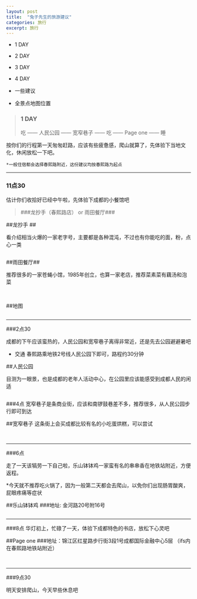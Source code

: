 ```yaml
---
layout: post
title:  "兔子先生的旅游建议"
categories: 旅行
excerpt: 旅行
---
```


* 1 DAY

* 2 DAY

* 3 DAY

* 4 DAY

* 一些建议

* 全景点地图位置

>### 1 DAY    ###
>吃 —— 人民公园 —— 宽窄巷子 —— 吃 —— Page one —— 睡

按你们的行程第一天匆匆赶路，应该有些疲惫感，爬山就算了，先体验下当地文化，休闲放松一下吧。

	*一般住宿都会选择春熙路附近，这份建议均按春熙路为起点

---
### 11点30  ###

  估计你们收拾好已经中午啦，先体验下成都的小餐馆吧

> ###龙抄手（春熙路店） or 雨田餐厅###

##龙抄手  ##

看介绍相当火爆的一家老字号，主要都是各种混沌，不过也有你能吃的面，粉，点心一类

<img src="http://file20.mafengwo.net/M00/34/AE/wKgB3FFf-fSAKCBJAATYf9Du5yw69.groupinfo.w600.jpeg" alt="">

##雨田餐厅##

推荐很多的一家苍蝇小馆，1985年创立，也算一家老店，推荐菜素菜有藕汤和泡菜


<img src="http://qcloud.dpfile.com/pc/zEhMRUb5dzdbAn8zz3HZCK1DqzHAPfss86zKCy2v1nm5Pv7t-93aTa-KZ8SNGZEoTYGVDmosZWTLal1WbWRW3A.jpg" alt="">

<img src="http://qcloud.dpfile.com/pc/f2qXmLcmo7Uj6_yK0v3E_Uv4ZIiu_Rw4EFDu8Vvt4UgVHjafzTn3dPwBTn_l7QwxTYGVDmosZWTLal1WbWRW3A.jpg" alt="">


##地图

<img src="http://a4.qpic.cn/psb?/V12mLztI4Hy1Py/B590wdZMu0.fJBeNPifyhY5MBOLiEG3fW3Fyh41roNY!/m/dKcAAAAAAAAAnull&bo=nAERAgAAAAAFB6o!&rf=photolist&t=5" alt="">

---
###2点30

成都的下午应该蛮热的，人民公园和宽窄巷子离得非常近，还是先去公园避避暑吧

* 交通 春熙路乘地铁2号线人民公园下即可，路程约30分钟

##人民公园

目测为一眼景，也是成都的老年人活动中心，在公园里应该能感受到成都人民的闲适

<img src="http://file21.mafengwo.net/M00/4E/91/wKgB3FFgF9mAHLDKAAZFlfnnXFo58.groupinfo.w600.jpeg" alt="">

###4点
宽窄巷子是条商业街，应该和南锣鼓巷差不多，推荐很多，从人民公园步行即可到达

##宽窄巷子
这条街上会买成都比较有名的小吃蛋烘糕，可以尝试

<img src="https://pic2.zhimg.com/b994f77d9b0a5970b204ea71a69d1ca5_b.jpeg" alt="">

<img src="http://file20.mafengwo.net/M00/68/94/wKgB3FFgMQuAGmAWAAd3rWWBkwU18.groupinfo.w600.jpeg" alt="">

---
###6点

走了一天该犒劳一下自己啦，乐山钵钵鸡一家蛮有名的串串香在地铁站附近，方便返程。

*今天就不推荐吃火锅了，因为一般第二天都会去爬山，以免你们出现肠胃酸爽，屁眼疼痛等症状

##乐山钵钵鸡
###地址: 金河路20号附16号

<img src="http://file20.mafengwo.net/M00/A6/6A/wKgB3FFg1L6AAWyNAAipwGW6WTA88.groupinfo.w600.jpeg" alt="">

---
###8点
华灯初上，忙碌了一天，体验下成都特色的书店，放松下心灵吧

##Page one
###地址：锦江区红星路步行街3段1号成都国际金融中心5层 （ifs内在春熙路地铁站附近）

<img src="https://pic1.zhimg.com/30b93664aebf33a53e68f44aeb4557ac_b.jpeg" alt="">

<img src="https://pic3.zhimg.com/4f661a7d94fe294f803468b0963b7e82_b.jpeg" alt="">

---
###9点30

明天安排爬山，今天早些休息吧

























